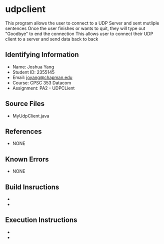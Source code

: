 # udpclient
This program allows the user to connect to a UDP Server and sent mutliple sentences
Once the user finishes or wants to quit, they will type out "Goodbye" to end the connection 
This allows user to connect their UDP client to a server and send data back to back

## Identifying Information

* Name: Joshua Yang
* Student ID: 2355145
* Email: joyang@chapman.edu
* Course: CPSC 353 Datacom
* Assignment: PA2 - UDPCLient

## Source Files  
* MyUdpClient.java

## References

* NONE

## Known Errors

* NONE

## Build Insructions
* 
* 

## Execution Instructions
* 
* 
